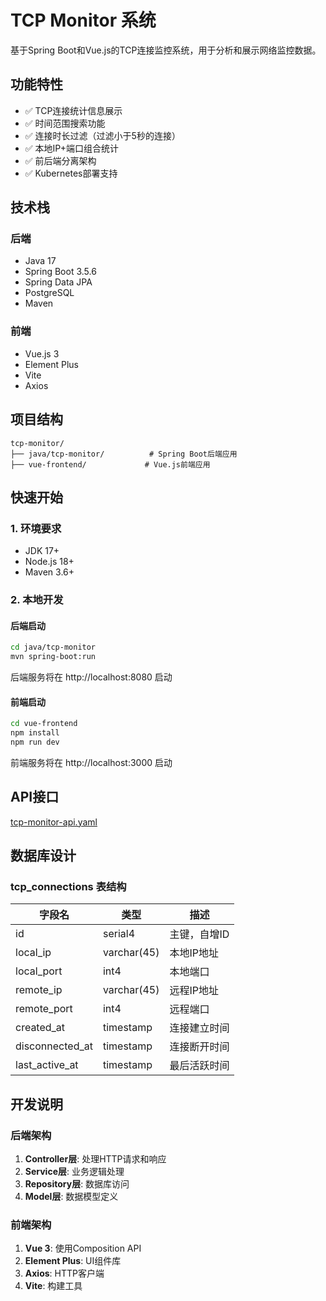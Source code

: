 # TCP Monitor 系统

基于Spring Boot和Vue.js的TCP连接监控系统，用于分析和展示网络监控数据。

## 功能特性

- ✅ TCP连接统计信息展示
- ✅ 时间范围搜索功能
- ✅ 连接时长过滤（过滤小于5秒的连接）
- ✅ 本地IP+端口组合统计
- ✅ 前后端分离架构
- ✅ Kubernetes部署支持

## 技术栈

### 后端
- Java 17
- Spring Boot 3.5.6
- Spring Data JPA
- PostgreSQL
- Maven

### 前端
- Vue.js 3
- Element Plus
- Vite
- Axios

## 项目结构

```
tcp-monitor/
├── java/tcp-monitor/          # Spring Boot后端应用
├── vue-frontend/             # Vue.js前端应用
```

## 快速开始

### 1. 环境要求

- JDK 17+
- Node.js 18+
- Maven 3.6+

### 2. 本地开发

#### 后端启动

```bash
cd java/tcp-monitor
mvn spring-boot:run
```

后端服务将在 http://localhost:8080 启动

#### 前端启动

```bash
cd vue-frontend
npm install
npm run dev
```

前端服务将在 http://localhost:3000 启动

## API接口

[tcp-monitor-api.yaml](./api-specs/tcp-monitor-api.yaml)

## 数据库设计

### tcp_connections 表结构

| 字段名 | 类型 | 描述 |
|--------|------|------|
| id | serial4 | 主键，自增ID |
| local_ip | varchar(45) | 本地IP地址 |
| local_port | int4 | 本地端口 |
| remote_ip | varchar(45) | 远程IP地址 |
| remote_port | int4 | 远程端口 |
| created_at | timestamp | 连接建立时间 |
| disconnected_at | timestamp | 连接断开时间 |
| last_active_at | timestamp | 最后活跃时间 |

## 开发说明

### 后端架构

1. **Controller层**: 处理HTTP请求和响应
2. **Service层**: 业务逻辑处理
3. **Repository层**: 数据库访问
4. **Model层**: 数据模型定义

### 前端架构

1. **Vue 3**: 使用Composition API
2. **Element Plus**: UI组件库
3. **Axios**: HTTP客户端
4. **Vite**: 构建工具
